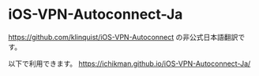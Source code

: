 # iOS-VPN-Autoconnect-Ja
https://github.com/klinquist/iOS-VPN-Autoconnect の非公式日本語翻訳です。

以下で利用できます。
https://ichikman.github.io/iOS-VPN-Autoconnect-Ja/
